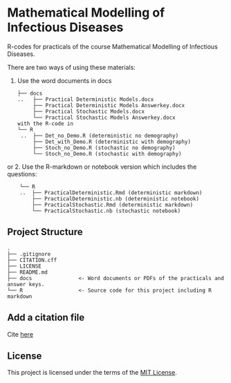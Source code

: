 # Mathematical Modelling of Infectious Diseases 

R-codes for practicals of the course Mathematical Modelling of Infectious Diseases.

There are two ways of using these materials:
1. Use the word documents in docs
   ```
   ├── docs
   ..   ├── Practical Deterministic Models.docx
        ├── Practical Deterministic Models Answerkey.docx
        ├── Practical Stochastic Models.docx
        └── Practical Stochastic Models Answerkey.docx
   with the R-code in
   └── R
    ..  ├── Det_no_Demo.R (deterministic no demography)
        ├── Det_with_Demo.R (deterministic with demography)
        ├── Stoch_no_Demo.R (stochastic no demography)
        └── Stoch_no_Demo.R (stochastic with demography)
   ```
or 
2. Use the R-markdown or notebook version which includes the questions:
```
    └── R
    ..  ├── PracticalDeterministic.Rmd (deterministic markdown)
        ├── PracticalDeterministic.nb (deterministic notebook)
        ├── PracticalStochastic.Rmd (deterministic markdown)
        └── PracticalStochastic.nb (stochastic notebook)
```


## Project Structure


```
.
├── .gitignore
├── CITATION.cff
├── LICENSE
├── README.md
├── docs               <- Word documents or PDFs of the practicals and answer keys.
└── R                  <- Source code for this project including R markdown

```

## Add a citation file
Cite [here](/CITATION)

## License

This project is licensed under the terms of the [MIT License](/LICENSE).
